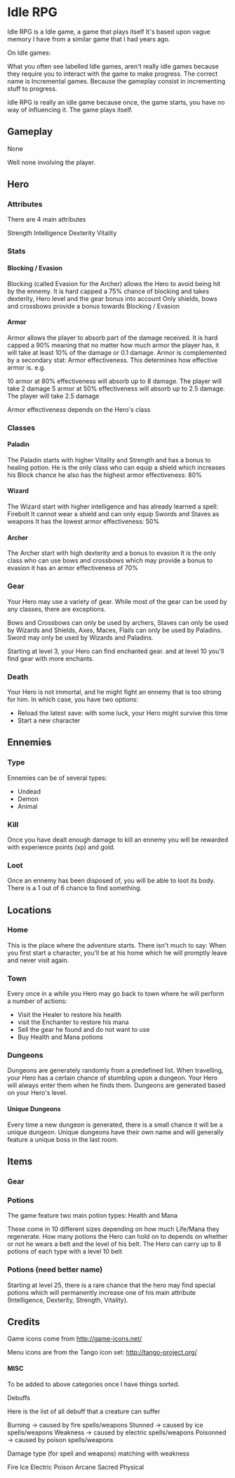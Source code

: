 # Idle RPG

Idle RPG is a Idle game, a game that plays itself
It's based upon vague memory I have from a similar game that I had years ago.

On Idle games:

What you often see labelled Idle games, aren't really idle games because they require you to interact with the game to make progress. The correct name is Incremental games. Because the gameplay consist in incrementing stuff to progress.

Idle RPG is really an idle game because once, the game starts, you have no way of influencing it. The game plays itself.

## Gameplay

None

Well none involving the player.

## Hero

### Attributes

There are 4 main attributes

Strength
Intelligence
Dexterity
Vitality

### Stats

#### Blocking / Evasion

Blocking (called Evasion for the Archer) allows the Hero to avoid being hit by the ennemy.
It is hard capped a 75% chance of blocking and takes dexterity, Hero level and the gear bonus into account
Only shields, bows and crossbows provide a bonus towards Blocking / Evasion

#### Armor

Armor allows the player to absorb part of the damage received. It is hard capped a 90% meaning that no matter how much armor the player has, it will take at least 10% of the damage or 0.1 damage.
Armor is complemented by a secondary stat: Armor effectiveness. 
This determines how effective armor is. e.g.

10 armor at 80% effectiveness will absorb up to 8 damage. The player will take 2 damage
5 armor at 50% effectiveness will absorb up to 2.5 damage. The player will take 2.5 damage

Armor effectiveness depends on the Hero's class


### Classes

#### Paladin

The Paladin starts with higher Vitality and Strength and has a bonus to healing potion.
He is the only class who can equip a shield which increases his Block chance
he also has the highest armor effectiveness: 80%


#### Wizard

The Wizard start with higher intelligence and has already learned a spell: Firebolt
It cannot wear a shield and can only equip Swords and Staves as weapons
It has the lowest armor effectiveness: 50%


#### Archer

The Archer start with high dexterity and a bonus to evasion
It is the only class who can use bows and crossbows which may provide a bonus to evasion
it has an armor effectiveness of 70%

### Gear

Your Hero may use a variety of gear. While most of the gear can be used by any classes, there are exceptions.

Bows and Crossbows can only be used by archers, Staves can only be used by Wizards and Shields, Axes, Maces, Flails can only be used by Paladins. Sword may only be used by Wizards and Paladins.

Starting at level 3, your Hero can find enchanted gear. and at level 10 you'll find gear with more enchants.


### Death

Your Hero is not immortal, and he might fight an ennemy that is too strong for him. In which case, you have two options:

* Reload the latest save: with some luck, your Hero might survive this time
* Start a new character


## Ennemies

### Type

Ennemies can be of several types:

* Undead
* Demon
* Animal

### Kill

Once you have dealt enough damage to kill an ennemy you will be rewarded with experience points (xp) and gold.

### Loot

Once an ennemy has been disposed of, you will be able to loot its body. There is a 1 out of 6 chance to find something. 


## Locations

### Home

This is the place where the adventure starts. There isn't much to say: When you first start a character, you'll be at his home which he will promptly leave and never visit again.

### Town

Every once in a while you Hero may go back to town where he will perform a number of actions:

* Visit the Healer to restore his health
* visit the Enchanter to restore his mana
* Sell the gear he found and do not want to use
* Buy Health and Mana potions

### Dungeons

Dungeons are generately randomly from a predefined list. When travelling, your Hero has a certain chance of stumbling upon a dungeon.
Your Hero will always enter them when he finds them.
Dungeons are generated based on your Hero's level.

#### Unique Dungeons

Every time a new dungeon is generated, there is a small chance it will be a unique dungeon. Unique dungeons have their own name and will generally feature a unique boss in the last room.

## Items

### Gear

### Potions

The game feature two main potion types: Health and Mana

These come in 10 different sizes depending on how much Life/Mana they regenerate. 
How many potions the Hero can hold on to depends on whether or not he wears a belt and the level of his belt.
The Hero can carry up to 8 potions of each type with a level 10 belt


### Potions (need better name)

Starting at level 25, there is a rare chance that the hero may find special potions which will permanently increase one of his main attribute (Intelligence, Dexterity, Strength, Vitality). 



## Credits

Game icons come from http://game-icons.net/

Menu icons are from the Tango icon set: http://tango-project.org/



#### MISC
To be added to above categories once I have things sorted.

Debuffs

Here is the list of all debuff that a creature can suffer

Burning     -> caused by fire spells/weapons
Stunned     -> caused by ice spells/weapons
Weakness    -> caused by electric spells/weapons
Poisonned   -> caused by poison spells/weapons

Damage type (for spell and weapons) matching with weakness

Fire
Ice
Electric
Poison
Arcane
Sacred
Physical